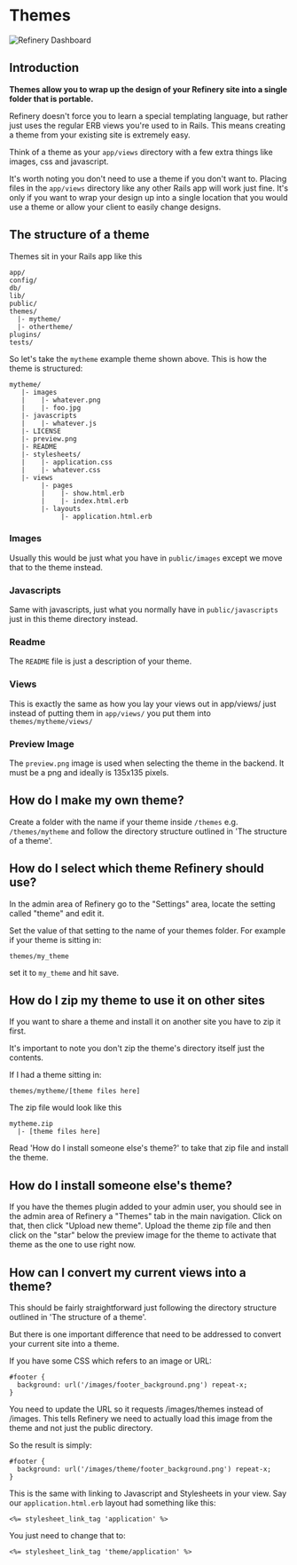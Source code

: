 # Themes

![Refinery Dashboard](http://refinerycms.com/system/images/0000/0576/dashboard.png)

## Introduction

__Themes allow you to wrap up the design of your Refinery site into a single folder that is portable.__

Refinery doesn't force you to learn a special templating language, but rather just uses the regular
ERB views you're used to in Rails. This means creating a theme from your existing site is extremely easy.

Think of a theme as your ``app/views`` directory with a few extra things like images, css and javascript.

It's worth noting you don't need to use a theme if you don't want to. Placing files in the ``app/views`` directory like any other Rails app will work just fine. It's only if you want to wrap your design up into a single location that you would use a theme or allow your client to easily change designs.

## The structure of a theme

Themes sit in your Rails app like this

    app/
    config/
    db/
    lib/
    public/
    themes/
      |- mytheme/
      |- othertheme/
    plugins/
    tests/

So let's take the ``mytheme`` example theme shown above. This is how the theme is structured:

    mytheme/
       |- images
       |    |- whatever.png
       |    |- foo.jpg
       |- javascripts
       |    |- whatever.js
       |- LICENSE
       |- preview.png
       |- README
       |- stylesheets/
       |    |- application.css
       |    |- whatever.css
       |- views
            |- pages
            |    |- show.html.erb
            |    |- index.html.erb
            |- layouts
                 |- application.html.erb
             
### Images

Usually this would be just what you have in ``public/images`` except we move that to the theme instead.

### Javascripts

Same with javascripts, just what you normally have in ``public/javascripts`` just in this theme directory instead.

### Readme

The ``README`` file is just a description of your theme.

### Views

This is exactly the same as how you lay your views out in app/views/ just instead of putting them in ``app/views/`` you put them into ``themes/mytheme/views/``

### Preview Image

The ``preview.png`` image is used when selecting the theme in the backend. It must be a png and ideally is 135x135 pixels.

## How do I make my own theme?

Create a folder with the name if your theme inside ``/themes`` e.g. ``/themes/mytheme`` and follow the directory structure outlined in 'The structure of a theme'.

## How do I select which theme Refinery should use?

In the admin area of Refinery go to the "Settings" area, locate the setting called "theme" and edit it.

Set the value of that setting to the name of your themes folder. For example if your theme is sitting in:

    themes/my_theme

set it to ``my_theme`` and hit save.

## How do I zip my theme to use it on other sites

If you want to share a theme and install it on another site you have to zip it first.

It's important to note you don't zip the theme's directory itself just the contents.

If I had a theme sitting in:

    themes/mytheme/[theme files here]

The zip file would look like this

    mytheme.zip
      |- [theme files here]

Read 'How do I install someone else's theme?' to take that zip file and install the theme.

## How do I install someone else's theme?

If you have the themes plugin added to your admin user, you should see in the admin area of Refinery a "Themes" tab in the main navigation. Click on that, then click "Upload new theme". Upload the theme zip file and then click on the "star" below the preview image for the theme to activate that theme as the one to use right now.

## How can I convert my current views into a theme?

This should be fairly straightforward just following the directory structure outlined in 'The structure of a theme'. 

But there is one important difference that need to be addressed to convert your current site into a theme.

If you have some CSS which refers to an image or URL:

    #footer {
      background: url('/images/footer_background.png') repeat-x;
    }

You need to update the URL so it requests /images/themes instead of /images. This tells Refinery we need to actually load this image from the theme and not just the public directory.

So the result is simply:

    #footer {
      background: url('/images/theme/footer_background.png') repeat-x;
    }

This is the same with linking to Javascript and Stylesheets in your view. Say our ``application.html.erb`` layout had something like this:

    <%= stylesheet_link_tag 'application' %>

You just need to change that to:

    <%= stylesheet_link_tag 'theme/application' %>